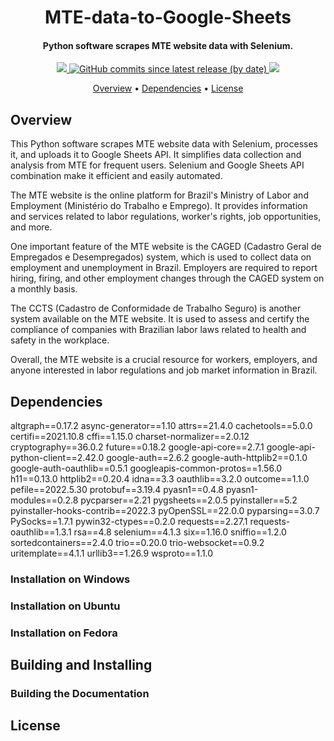 <h1 align="center">
    MTE-data-to-Google-Sheets
    <br>
</h1>

<h4 align="center">Python software scrapes MTE website data with Selenium.</h4>

<p align="center">
    <a href="https://github.com/GOAguiar99/MTE-data-to-Google-Sheets">
        <img src="https://img.shields.io/badge/status-development-green?style=for-the-badge">
    </a>
    <a href="https://github.com/GOAguiar99/MTE-data-to-Google-Sheets/releases">
        <img alt="GitHub commits since latest release (by date)" src="https://img.shields.io/github/commits-since/GOAguiar99/MTE-data-to-Google-Sheets/latest?style=for-the-badge">
    </a>
    <a href="https://github.com/GOAguiar99/MTE-data-to-Google-Sheets/blob/master/LICENSE">
        <img src="https://img.shields.io/badge/license-MIT-yellow?style=for-the-badge">
    </a>
</p>

<p align="center">
    <a href="#overview">Overview</a> •
    <a href="#dependencies">Dependencies</a> •
    <a href="#license">License</a>
</p>

## Overview

This Python software scrapes MTE website data with Selenium, processes it, and uploads it to Google Sheets API. It simplifies data collection and analysis from MTE for frequent users. Selenium and Google Sheets API combination make it efficient and easily automated.

The MTE website is the online platform for Brazil's Ministry of Labor and Employment (Ministério do Trabalho e Emprego). It provides information and services related to labor regulations, worker's rights, job opportunities, and more.

One important feature of the MTE website is the CAGED (Cadastro Geral de Empregados e Desempregados) system, which is used to collect data on employment and unemployment in Brazil. Employers are required to report hiring, firing, and other employment changes through the CAGED system on a monthly basis.

The CCTS (Cadastro de Conformidade de Trabalho Seguro) is another system available on the MTE website. It is used to assess and certify the compliance of companies with Brazilian labor laws related to health and safety in the workplace.

Overall, the MTE website is a crucial resource for workers, employers, and anyone interested in labor regulations and job market information in Brazil.


## Dependencies

altgraph==0.17.2
async-generator==1.10
attrs==21.4.0
cachetools==5.0.0
certifi==2021.10.8
cffi==1.15.0
charset-normalizer==2.0.12
cryptography==36.0.2
future==0.18.2
google-api-core==2.7.1
google-api-python-client==2.42.0
google-auth==2.6.2
google-auth-httplib2==0.1.0
google-auth-oauthlib==0.5.1
googleapis-common-protos==1.56.0
h11==0.13.0
httplib2==0.20.4
idna==3.3
oauthlib==3.2.0
outcome==1.1.0
pefile==2022.5.30
protobuf==3.19.4
pyasn1==0.4.8
pyasn1-modules==0.2.8
pycparser==2.21
pygsheets==2.0.5
pyinstaller==5.2
pyinstaller-hooks-contrib==2022.3
pyOpenSSL==22.0.0
pyparsing==3.0.7
PySocks==1.7.1
pywin32-ctypes==0.2.0
requests==2.27.1
requests-oauthlib==1.3.1
rsa==4.8
selenium==4.1.3
six==1.16.0
sniffio==1.2.0
sortedcontainers==2.4.0
trio==0.20.0
trio-websocket==0.9.2
uritemplate==4.1.1
urllib3==1.26.9
wsproto==1.1.0

### Installation on Windows

### Installation on Ubuntu

### Installation on Fedora
## Building and Installing
### Building the Documentation

## License

